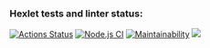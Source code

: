 ### Hexlet tests and linter status:
[![Actions Status](https://github.com/kawasakidrip/frontend-project-46/workflows/hexlet-check/badge.svg)](https://github.com/kawasakidrip/frontend-project-46/actions)
[![Node.js CI](https://github.com/kawasakidrip/frontend-project-46/actions/workflows/node.js.yml/badge.svg)](https://github.com/kawasakidrip/frontend-project-46/actions/workflows/node.js.yml)
[![Maintainability](https://api.codeclimate.com/v1/badges/b8f771fa2046bb459dd7/maintainability)](https://codeclimate.com/github/kawasakidrip/frontend-project-46/maintainability)
<a href="https://codeclimate.com/github/kawasakidrip/frontend-project-46/test_coverage"><img src="https://api.codeclimate.com/v1/badges/b8f771fa2046bb459dd7/test_coverage" /></a>
